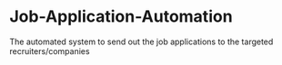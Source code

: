 # Job-Application-Automation
The automated system to send out the job applications to the targeted recruiters/companies
